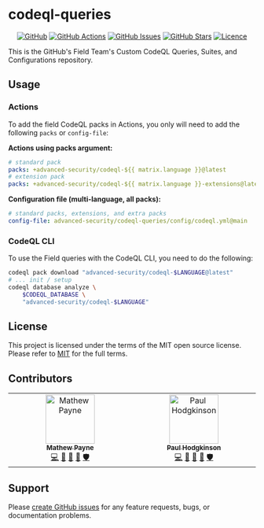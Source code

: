# codeql-queries

<!-- markdownlint-disable -->
<div align="center">

[![GitHub](https://img.shields.io/badge/github-%23121011.svg?style=for-the-badge&logo=github&logoColor=white)](https://github.com/advanced-security/codeql-queries)
[![GitHub Actions](https://img.shields.io/github/actions/workflow/status/advanced-security/codeql-queries/release-main.yml?style=for-the-badge)](https://github.com/advanced-security/codeql-queries/actions/workflows/release-main.yml?query=branch%3Amain)
[![GitHub Issues](https://img.shields.io/github/issues/advanced-security/codeql-queries?style=for-the-badge)](https://github.com/advanced-security/codeql-queries/issues)
[![GitHub Stars](https://img.shields.io/github/stars/advanced-security/codeql-queries?style=for-the-badge)](https://github.com/advanced-security/codeql-queries)
[![Licence](https://img.shields.io/github/license/Ileriayo/markdown-badges?style=for-the-badge)](./LICENSE)

</div>

This is the GitHub's Field Team's Custom CodeQL Queries, Suites, and Configurations repository.

## Usage

### Actions

To add the field CodeQL packs in Actions, you only will need to add the following `packs` or `config-file`:

**Actions using packs argument:**

```yaml
# standard pack
packs: +advanced-security/codeql-${{ matrix.language }}@latest
# extension pack
packs: +advanced-security/codeql-${{ matrix.language }}-extensions@latest
```

**Configuration file (multi-language, all packs):**

```yaml
# standard packs, extensions, and extra packs
config-file: advanced-security/codeql-queries/config/codeql.yml@main
```

### CodeQL CLI

To use the Field queries with the CodeQL CLI, you need to do the following:

```bash
codeql pack download "advanced-security/codeql-$LANGUAGE@latest"
# ... init / setup
codeql database analyze \
    $CODEQL_DATABASE \
    "advanced-security/codeql-$LANGUAGE"
```

## License

This project is licensed under the terms of the MIT open source license. Please refer to [MIT](./LICENSE) for the full terms.

## Contributors

<!-- ALL-CONTRIBUTORS-LIST:START - Do not remove or modify this section -->
<!-- prettier-ignore-start -->
<!-- markdownlint-disable -->
<table>
  <tbody>
    <tr>
      <td align="center" valign="top" width="14.28%"><a href="https://geekmasher.dev"><img src="https://avatars.githubusercontent.com/u/2772944?v=3?s=100" width="100px;" alt="Mathew Payne"/><br /><sub><b>Mathew Payne</b></sub></a><br /><a href="https://github.com/advanced-security/codeql-queries/commits?author=geekmasher" title="Code">💻</a> <a href="https://github.com/advanced-security/codeql-queries/pulls?q=is%3Apr+reviewed-by%3Ageekmasher" title="Reviewed Pull Requests">👀</a> <a href="#research-geekmasher" title="Research">🔬</a> <a href="#maintenance-geekmasher" title="Maintenance">🚧</a> <a href="#security-geekmasher" title="Security">🛡️</a></td>
      <td align="center" valign="top" width="14.28%"><a href="https://aegilops.github.io/"><img src="https://avatars.githubusercontent.com/u/41705651?v=3?s=100" width="100px;" alt="Paul Hodgkinson"/><br /><sub><b>Paul Hodgkinson</b></sub></a><br /><a href="https://github.com/advanced-security/codeql-queries/commits?author=aegilops" title="Code">💻</a> <a href="#ideas-aegilops" title="Ideas, Planning, & Feedback">🤔</a> <a href="https://github.com/advanced-security/codeql-queries/pulls?q=is%3Apr+reviewed-by%3Aaegilops" title="Reviewed Pull Requests">👀</a> <a href="#research-aegilops" title="Research">🔬</a> <a href="#security-aegilops" title="Security">🛡️</a></td>
    </tr>
  </tbody>
</table>

<!-- markdownlint-restore -->
<!-- prettier-ignore-end -->

<!-- ALL-CONTRIBUTORS-LIST:END -->

## Support

Please [create GitHub issues](https://github.com/advanced-security/brew-dependency-submission-action) for any feature requests, bugs, or documentation problems.

